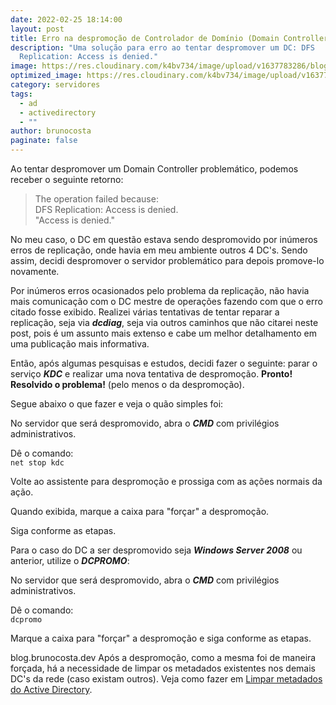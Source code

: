 ```yaml
---
date: 2022-02-25 18:14:00
layout: post
title: Erro na despromoção de Controlador de Domínio (Domain Controller)
description: "Uma solução para erro ao tentar despromover um DC: DFS
  Replication: Access is denied."
image: https://res.cloudinary.com/k4bv734/image/upload/v1637783286/blog/active-directory_ugsuli.jpg
optimized_image: https://res.cloudinary.com/k4bv734/image/upload/v1637783286/blog/active-directory_optimized_ckazmr.jpg
category: servidores
tags:
  - ad
  - activedirectory
  - ""
author: brunocosta
paginate: false
---
```

Ao tentar despromover um Domain Controller problemático, podemos receber o seguinte retorno:

>The operation failed because:  
>DFS Replication: Access is denied.  
>"Access is denied."

No meu caso, o DC em questão estava sendo despromovido por inúmeros erros de replicação, onde havia em meu ambiente outros 4 DC's. Sendo assim, decidi despromover o servidor problemático para depois promove-lo novamente.  


Por inúmeros erros ocasionados pelo problema da replicação, não havia mais comunicação com o DC mestre de operações fazendo com que o erro citado fosse exibido.
 Realizei várias tentativas de tentar reparar a replicação, seja via ***dcdiag***, seja via outros caminhos que não citarei neste post, pois é um assunto mais extenso e cabe um melhor detalhamento em uma publicação mais informativa.  


Então, após algumas pesquisas e estudos, decidi fazer o seguinte: parar o serviço ***KDC*** e realizar uma nova tentativa de despromoção.
**Pronto! Resolvido o problema!** (pelo menos o da despromoção).  

Segue abaixo o que fazer e veja o quão simples foi:



No servidor que será despromovido, abra o ***CMD*** com privilégios administrativos.


Dê o comando:  
```net stop kdc```

Volte ao assistente para despromoção e prossiga com as ações normais da ação.


Quando exibida, marque a caixa para "forçar" a despromoção.


Siga conforme as etapas.



Para o caso do DC a ser despromovido seja ***Windows Server 2008*** ou anterior, utilize o ***DCPROMO***:


No servidor que será despromovido, abra o ***CMD*** com privilégios administrativos.


Dê o comando:  
```dcpromo```


Marque a caixa para "forçar" a despromoção
e siga conforme as etapas.


blog.brunocosta.dev
Após a despromoção, como a mesma foi de maneira forçada, há a necessidade de limpar os metadados existentes nos demais DC's da rede (caso existam outros).
Veja como fazer em [Limpar metadados do Active Directory](https://brunocosta.dev/limpar-metadados-do-active-directory/).